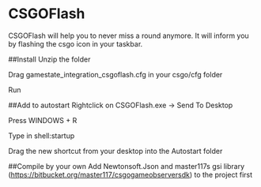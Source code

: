 # CSGOFlash
CSGOFlash will help you to never miss a round anymore. It will inform you by flashing the csgo icon in your taskbar.

##Install
Unzip the folder

Drag gamestate_integration_csgoflash.cfg in your csgo/cfg folder

Run

##Add to autostart
Rightclick on CSGOFlash.exe -> Send To Desktop

Press WINDOWS + R

Type in shell:startup

Drag the new shortcut from your desktop into the Autostart folder

##Compile by your own
Add Newtonsoft.Json and master117s gsi library (https://bitbucket.org/master117/csgogameobserversdk) to the project first
